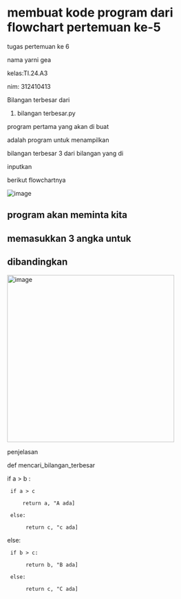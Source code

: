 # membuat kode program dari flowchart pertemuan ke-5 

tugas pertemuan ke 6

nama yarni gea 

kelas:TI.24.A3

nim: 312410413

Bilangan terbesar dari 

1. bilangan terbesar.py

program pertama yang akan di buat

adalah program untuk menampilkan

bilangan terbesar 3 dari bilangan yang di

inputkan 

berikut flowchartnya 

 ![image](https://github.com/user-attachments/assets/eaf9576c-05ec-43a6-93cb-194a5892c212)

 ## program akan meminta kita

## memasukkan 3 angka untuk

## dibandingkan 

<img width="388" alt="image" src="https://github.com/user-attachments/assets/dbd1a955-3396-4065-829d-e007ebc62070">

penjelasan

def mencari_bilangan_terbesar

if a > b :

     if a > c

         return a, "A ada]

     else:

          return c, "c ada]

else:

     if b > c:

          return b, "B ada]

     else:

          return c, "C ada]
 




